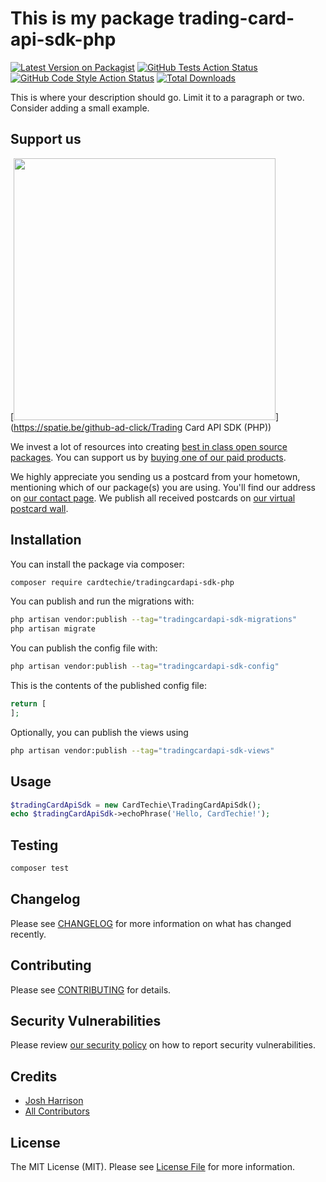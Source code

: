 # This is my package trading-card-api-sdk-php

[![Latest Version on Packagist](https://img.shields.io/packagist/v/cardtechie/tradingcardapi-sdk-php.svg?style=flat-square)](https://packagist.org/packages/cardtechie/tradingcardapi-sdk-php)
[![GitHub Tests Action Status](https://img.shields.io/github/actions/workflow/status/cardtechie/tradingcardapi-sdk-php/run-tests.yml?branch=main&label=tests&style=flat-square)](https://github.com/cardtechie/tradingcardapi-sdk-php/actions?query=workflow%3Arun-tests+branch%3Amain)
[![GitHub Code Style Action Status](https://img.shields.io/github/actions/workflow/status/cardtechie/tradingcardapi-sdk-php/fix-php-code-style-issues.yml?branch=main&label=code%20style&style=flat-square)](https://github.com/cardtechie/tradingcardapi-sdk-php/actions?query=workflow%3A"Fix+PHP+code+style+issues"+branch%3Amain)
[![Total Downloads](https://img.shields.io/packagist/dt/cardtechie/tradingcardapi-sdk-php.svg?style=flat-square)](https://packagist.org/packages/cardtechie/tradingcardapi-sdk-php)

This is where your description should go. Limit it to a paragraph or two. Consider adding a small example.

## Support us

[<img src="https://github-ads.s3.eu-central-1.amazonaws.com/Trading Card API SDK (PHP).jpg?t=1" width="419px" />](https://spatie.be/github-ad-click/Trading Card API SDK (PHP))

We invest a lot of resources into creating [best in class open source packages](https://spatie.be/open-source). You can support us by [buying one of our paid products](https://spatie.be/open-source/support-us).

We highly appreciate you sending us a postcard from your hometown, mentioning which of our package(s) you are using. You'll find our address on [our contact page](https://spatie.be/about-us). We publish all received postcards on [our virtual postcard wall](https://spatie.be/open-source/postcards).

## Installation

You can install the package via composer:

```bash
composer require cardtechie/tradingcardapi-sdk-php
```

You can publish and run the migrations with:

```bash
php artisan vendor:publish --tag="tradingcardapi-sdk-migrations"
php artisan migrate
```

You can publish the config file with:

```bash
php artisan vendor:publish --tag="tradingcardapi-sdk-config"
```

This is the contents of the published config file:

```php
return [
];
```

Optionally, you can publish the views using

```bash
php artisan vendor:publish --tag="tradingcardapi-sdk-views"
```

## Usage

```php
$tradingCardApiSdk = new CardTechie\TradingCardApiSdk();
echo $tradingCardApiSdk->echoPhrase('Hello, CardTechie!');
```

## Testing

```bash
composer test
```

## Changelog

Please see [CHANGELOG](CHANGELOG.md) for more information on what has changed recently.

## Contributing

Please see [CONTRIBUTING](CONTRIBUTING.md) for details.

## Security Vulnerabilities

Please review [our security policy](../../security/policy) on how to report security vulnerabilities.

## Credits

- [Josh Harrison](https://github.com/picklewagon)
- [All Contributors](../../contributors)

## License

The MIT License (MIT). Please see [License File](LICENSE.md) for more information.
